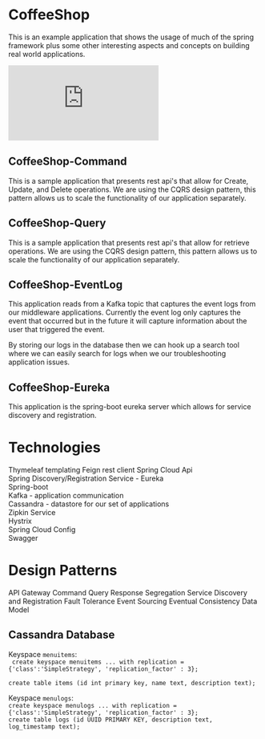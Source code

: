 # CoffeeShop
This is an example application that shows the usage of much of the spring framework plus some other interesting aspects and concepts on building real world applications.

![Architecture diagram](https://github.com/Matt-st/CoffeeShop/img/cs-architecture.html  "Architecture Diagram")

## CoffeeShop-Command
This is a sample application that presents rest api's that allow for Create, Update, and Delete operations.  We are using the CQRS design pattern, this pattern allows us to scale the functionality of our application separately.

## CoffeeShop-Query
This is a sample application that presents rest api's that allow for retrieve operations.  We are using the CQRS design pattern, this pattern allows us to scale the functionality of our application separately.


## CoffeeShop-EventLog
This application reads from a Kafka topic that captures the event logs from our middleware applications.  Currently the event log only captures the event that occurred but in the future it will capture information about the user that triggered the event.

By storing our logs in the database then we can hook up a search tool where we can easily search for logs when we our troubleshooting application issues.

## CoffeeShop-Eureka
This application is the spring-boot eureka server which allows for service discovery and registration.

# Technologies
Thymeleaf templating
Feign rest client
Spring Cloud Api  
Spring Discovery/Registration Service - Eureka  
Spring-boot  
Kafka - application communication  
Cassandra -  datastore for our set of applications  
Zipkin Service  
Hystrix  
Spring Cloud Config  
Swagger


# Design Patterns
API Gateway
Command Query Response Segregation
Service Discovery and Registration
Fault Tolerance
Event Sourcing
Eventual Consistency Data Model


## Cassandra Database

Keyspace `menuitems`:  
` create keyspace menuitems
   ... with replication = {'class':'SimpleStrategy', 'replication_factor' : 3};`  
  
 `create table items (id int primary key, name text, description text);`  


Keyspace `menulogs`:  
`create keyspace menulogs
   ... with replication = {'class':'SimpleStrategy', 'replication_factor' : 3};`  
`create table logs (id UUID PRIMARY KEY, description text, log_timestamp text);`  
